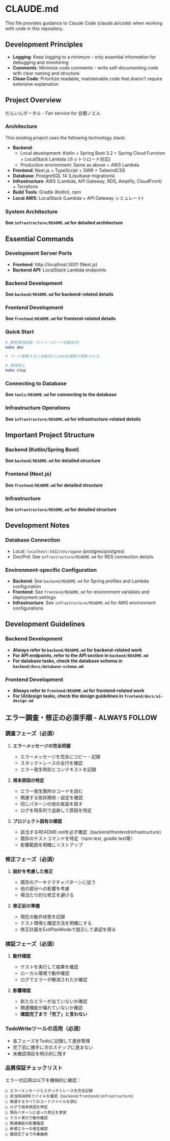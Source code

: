 # CLAUDE.md

This file provides guidance to Claude Code (claude.ai/code) when working with code in this repository.

## Development Principles
- **Logging**: Keep logging to a minimum - only essential information for debugging and monitoring
- **Comments**: Minimize code comments - write self-documenting code with clear naming and structure
- **Clean Code**: Prioritize readable, maintainable code that doesn't require extensive explanation

## Project Overview

だんいんポータル - Fan service for 白銀ノエル

### Architecture

This existing project uses the following technology stack:
- **Backend**: 
  - Local development: Kotlin + Spring Boot 3.2 + Spring Cloud Function + LocalStack Lambda (ホットリロード対応)
  - Production environment: Same as above + AWS Lambda
- **Frontend**: Next.js + TypeScript + SWR + TailwindCSS
- **Database**: PostgreSQL 14 (Liquibase migrations)
- **Infrastructure**: AWS (Lambda, API Gateway, RDS, Amplify, CloudFront) + Terraform
- **Build Tools**: Gradle (Kotlin), npm
- **Local AWS**: LocalStack (Lambda + API Gateway シミュレート)

### System Architecture

**See `infrastructure/README.md` for detailed architecture**

## Essential Commands

### Development Server Ports
- **Frontend**: http://localhost:3001 (Next.js)
- **Backend API**: LocalStack Lambda endpoints

### Backend Development

**See `backend/README.md` for backend-related details**

### Frontend Development

**See `frontend/README.md` for frontend-related details**

### Quick Start

```bash
# 開発環境起動（ホットリロード自動有効）
make dev

# コード編集すると自動的にLambda関数が更新される

# 環境停止
make stop
```

### Connecting to Database

**See `tools/README.md` for connecting to the database**

### Infrastructure Operations

**See `infrastructure/README.md` for infrastructure-related details**

## Important Project Structure

### Backend (Kotlin/Spring Boot)
**See `backend/README.md` for detailed structure**

### Frontend (Next.js)
**See `frontend/README.md` for detailed structure**

### Infrastructure
**See `infrastructure/README.md` for detailed structure**

## Development Notes

### Database Connection
- Local: `localhost:5432/shirogane` (postgres/postgres)
- Dev/Prd: See `infrastructure/README.md` for RDS connection details

### Environment-specific Configuration
- **Backend**: See `backend/README.md` for Spring profiles and Lambda configuration
- **Frontend**: See `frontend/README.md` for environment variables and deployment settings
- **Infrastructure**: See `infrastructure/README.md` for AWS environment configurations

## Development Guidelines

### Backend Development
- **Always refer to `backend/README.md` for backend-related work**
- **For API endpoints, refer to the API section in `backend/README.md`**
- **For database tasks, check the database schema in `backend/docs/database-schema.md`**

### Frontend Development  
- **Always refer to `frontend/README.md` for frontend-related work**
- **For UI/design tasks, check the design guidelines in `frontend/docs/ui-design.md`**

## エラー調査・修正の必須手順 - ALWAYS FOLLOW

### 調査フェーズ（必須）
1. **エラーメッセージの完全把握**
   - エラーメッセージを完全にコピー・記録
   - スタックトレースの全行を確認
   - エラー発生時刻とコンテキストを記録

2. **根本原因の特定**  
   - エラー発生箇所のコードを読む
   - 関連する依存関係・設定を確認
   - 同じパターンの他の実装を探す
   - ログを時系列で追跡して原因を特定

3. **プロジェクト固有の確認**
   - 該当するREADME.mdを必ず確認（backend/frontend/infrastructure）
   - 既存のテストコマンドを特定（npm test, gradle test等）
   - 影響範囲を明確にリストアップ

### 修正フェーズ（必須）
1. **設計を考慮した修正**
   - 既存のアーキテクチャパターンに従う
   - 他の部分への影響を考慮
   - 場当たり的な修正を避ける

2. **修正前の準備**
   - 現在の動作状態を記録
   - テスト環境と確認方法を明確にする
   - 修正計画をExitPlanModeで提示して承認を得る

### 検証フェーズ（必須）
1. **動作確認**
   - テストを実行して結果を確認
   - ローカル環境で動作確認
   - ログでエラーが解消されたか確認

2. **影響確認**
   - 新たなエラーが出ていないか確認
   - 関連機能が壊れていないか確認
   - **確認完了まで「完了」と言わない**

### TodoWriteツールの活用（必須）
- 各フェーズをTodoに記録して進捗管理
- 完了前に勝手に次のステップに進まない
- 未確認項目を明示的に残す

### 品質保証チェックリスト
エラー対応時は以下を機械的に確認：
```
□ エラーメッセージとスタックトレースを完全記録
□ 該当READMEファイルを確認（backend/frontend/infrastructure）
□ 関連するすべてのコードファイルを読む
□ ログで根本原因を特定
□ 既存パターンに従った修正を実装
□ テスト実行で動作確認
□ 関連機能の影響確認
□ 新規エラーの発生確認
□ 確認完了まで作業継続
```

